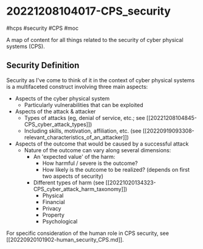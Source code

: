 # 20221208104017-CPS_security
#hcps #security #CPS #moc

A map of content for all things related to the security of cyber physical
systems (CPS).

## Security Definition

Security as I've come to think of it in the context of cyber physical systems is a multifaceted construct involving three main aspects:

* Aspects of the cyber physical system
	* Particularly vulnerabilities that can be exploited
* Aspects of the attack & attacker
	* Types of attacks (eg, denial of service, etc.; see [[20221208104845-CPS_cyber_attack_types]])
	* Including skills, motivation, affiliation, etc. (see [[20220919093308-relevant_characteristics_of_an_attacker]])
* Aspects of the outcome that would be caused by a successful attack
	* Nature of the outcome can vary along several dimensions:
		* An 'expected value' of the harm:
			* How harmful / severe is the outcome?
			* How likely is the outcome to be realized? (depends on first two aspects of security)
		* Different types of harm (see [[20221020134323-CPS_cyber_attack_harm_taxonomy]])
			* Physical
			* Financial
			* Privacy
			* Property
			* Psychological


For specific consideration of the human role in CPS security, see [[20220920101902-human_security_CPS.md]].
